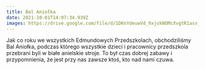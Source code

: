 ```yaml
---
title: Bal Aniołka
date: 2021-10-01T14:07:34.939Z
images: https://drive.google.com/file/d/1DKnYdeuwVd_9xjokNOMcXvgtR1asv_LT/view?usp=sharing
---
```

Jak co roku we wszystkich Edmundowych Przedszkolach, obchodziliśmy Bal Aniołka, podczas którego wszystkie dzieci i pracownicy przedszkola przebrani byli w białe anielskie stroje. To był czas dobrej zabawy i przypomnienia, że jest przy nas zawsze ktoś, kto nad nami czuwa.